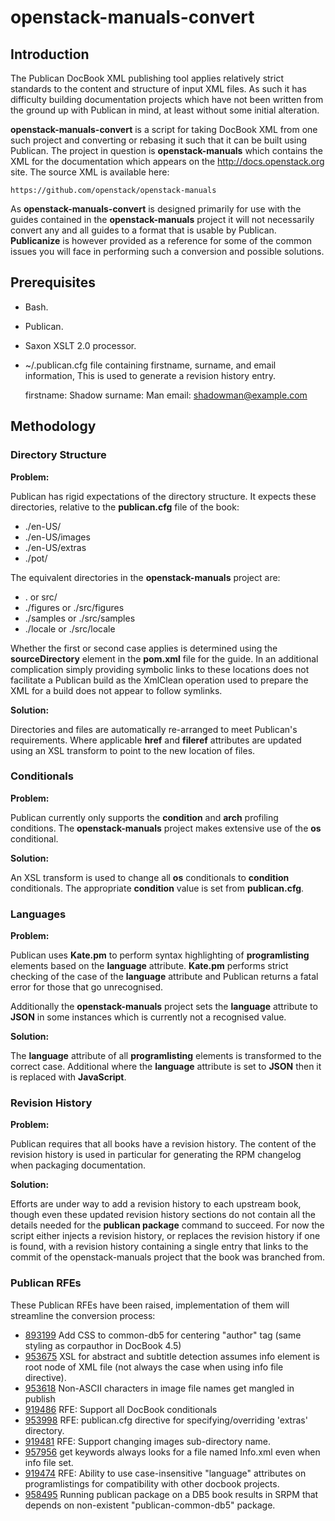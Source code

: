 # openstack-manuals-convert

## Introduction

The Publican DocBook XML publishing tool applies relatively strict standards to the content and structure of input XML files. As such it has difficulty building documentation projects which have not been written from the ground up with Publican in mind, at least without some initial alteration.

**openstack-manuals-convert** is a script for taking DocBook XML from one such project and converting or rebasing it such that it can be built using Publican. The project in question is **openstack-manuals** which contains the XML for the documentation which appears on the http://docs.openstack.org site. The source XML is available here:

    https://github.com/openstack/openstack-manuals

As **openstack-manuals-convert** is designed primarily for use with the guides contained in the **openstack-manuals** project it will not necessarily convert any and all guides to a format that is usable by Publican. **Publicanize** is however provided as a reference for some of the common issues you will face in performing such a conversion and possible solutions.

## Prerequisites

* Bash.
* Publican.
* Saxon XSLT 2.0 processor.
* ~/.publican.cfg file containing firstname, surname, and email information, This
  is used to generate a revision history entry.

    firstname: Shadow
    surname: Man
    email: shadowman@example.com

## Methodology

### Directory Structure

**Problem:**

Publican has rigid expectations of the directory structure. It expects these directories, relative to the **publican.cfg** file of the book:

* ./en-US/
* ./en-US/images
* ./en-US/extras
* ./pot/

The equivalent directories in the **openstack-manuals** project are:

* . or src/
* ./figures or ./src/figures
* ./samples or ./src/samples
* ./locale or ./src/locale

Whether the first or second case applies is determined using the **sourceDirectory** element in the **pom.xml** file for the guide. In an additional complication simply providing symbolic links to these locations does not facilitate a Publican build as the XmlClean operation used to prepare the XML for a build does not appear to follow symlinks.

**Solution:**

Directories and files are automatically re-arranged to meet Publican's requirements. Where applicable **href** and **fileref** attributes are updated using an XSL transform to point to the new location of files.

### Conditionals

**Problem:**

Publican currently only supports the **condition** and **arch** profiling conditions. The **openstack-manuals** project makes extensive use of the **os** conditional.

**Solution:**

An XSL transform is used to change all **os** conditionals to **condition** conditionals. The appropriate **condition** value is set from **publican.cfg**.

### Languages

**Problem:**

Publican uses **Kate.pm** to perform syntax highlighting of **programlisting** elements based on the **language** attribute. **Kate.pm** performs strict checking of the case of the **language** attribute and Publican returns a fatal error for those that go unrecognised.

Additionally the **openstack-manuals** project sets the **language** attribute to **JSON** in some instances which is currently not a recognised value.

**Solution:**

The **language** attribute of all **programlisting** elements is transformed to the correct case. Additional where the **language** attribute is set to **JSON** then it is replaced with **JavaScript**.

### Revision History

**Problem:**

Publican requires that all books have a revision history. The content of the revision history is used in particular for generating the RPM changelog when packaging documentation.

**Solution:**

Efforts are under way to add a revision history to each upstream book, though even these updated revision history sections do not contain all the details needed for the **publican package** command to succeed. For now the script either injects a revision history, or replaces the revision history if one is found, with a revision history containing a single entry that links to the commit of the openstack-manuals project that the book was branched from.

### Publican RFEs

These Publican RFEs have been raised, implementation of them will streamline the conversion process:

* [893199](https://bugzilla.redhat.com/893199) Add CSS to common-db5 for centering "author" tag (same styling as corpauthor in DocBook 4.5)
* [953675](https://bugzilla.redhat.com/953675) XSL for abstract and subtitle detection assumes info element is root node of XML file (not always the case when using info file directive).
* [953618](https://bugzilla.redhat.com/953618) Non-ASCII characters in image file names get mangled in publish
* [919486](https://bugzilla.redhat.com/919486) RFE: Support all DocBook conditionals
* [953998](https://bugzilla.redhat.com/953998) RFE: publican.cfg directive for specifying/overriding 'extras' directory.
* [919481](https://bugzilla.redhat.com/919481) RFE: Support changing images sub-directory name.
* [957956](https://bugzilla.redhat.com/957956) get keywords always looks for a file named <type> Info.xml even when info file set.
* [919474](https://bugzilla.redhat.com/919474) RFE: Ability to use case-insensitive "language" attributes on programlistings for compatibility with other docbook projects.
* [958495](https://bugzilla.redhat.com/958495) Running publican package on a DB5 book results in SRPM that depends on non-existent "publican-common-db5" package.
